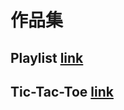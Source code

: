 # 作品集

## Playlist [link](http://10.25.7.164/playlistgen/ "Heading link")
## Tic-Tac-Toe [link](https://fungkaho.github.io/login.html "Heading link")
